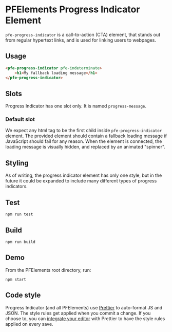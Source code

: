 # PFElements Progress Indicator Element

`pfe-progress-indicator` is a call-to-action (CTA) element, that stands out from regular hypertext links, and is used for linking users to webpages.

## Usage
```html
<pfe-progress-indicator pfe-indeterminate>
    <h1>My fallback loading message</h1>
</pfe-progress-indicator>
```

## Slots

Progress Indicator has one slot only. It is named `progress-message`.

### Default slot

We expect any html tag to be the first child inside `pfe-progress-indicator` element. The provided element should contain a fallback loading message if JavaScript should fail for any reason. When the element is connected, the loading message is visually hidden, and replaced by an animated "spinner".

## Styling

As of writing, the progress indicator element has only one style, but in the future it could be expanded to include many different types of progress indicators.

## Test

    npm run test

## Build

    npm run build

## Demo

From the PFElements root directory, run:

    npm start

## Code style

Progress Indicator (and all PFElements) use [Prettier][prettier] to auto-format JS and JSON. The style rules get applied when you commit a change. If you choose to, you can [integrate your editor][prettier-ed] with Prettier to have the style rules applied on every save.

[prettier]: https://github.com/prettier/prettier/
[prettier-ed]: https://prettier.io/docs/en/editors.html
[web-component-tester]: https://github.com/Polymer/web-component-tester
